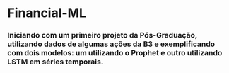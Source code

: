 # Financial-ML

### Iniciando com um primeiro projeto da Pós-Graduação, utilizando dados de algumas ações da B3 e exemplificando com dois modelos: um utilizando o Prophet e outro utilizando LSTM em séries temporais. 
